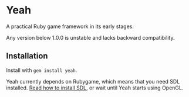 Yeah
====
A practical Ruby game framework in its early stages.

Any version below 1.0.0 is unstable and lacks backward compatibility.

Installation
------------
Install with `gem install yeah`. 

Yeah currently depends on Rubygame, which means that you need SDL installed. [Read how to install SDL](https://github.com/rubygame/rubygame/wiki/Install), or wait until Yeah starts using OpenGL.
